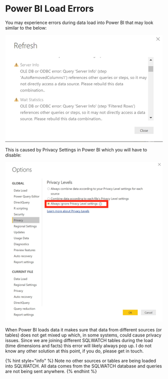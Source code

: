 # Power BI Load Errors

You may experience errors during data load into Power BI that may look similar to the below:

![](../.gitbook/assets/image%20%2865%29.png)

This is caused by Privacy Settings in Power BI which you will have to disable:

![](../.gitbook/assets/image%20%2824%29.png)

When Power BI loads data it makes sure that data from different sources \(or tables\) does not get mixed up which, in some systems, could cause privacy issues. Since we are joining different SQLWATCH tables during the load \(time dimensions and facts\) this error will likely always pop up. I do not know any other solution at this point, if you do, please get in touch.

{% hint style="info" %}
Note no other sources or tables are being loaded into SQLWATCH. All data comes from the SQLWATCH database and queries are not being sent anywhere.
{% endhint %}

